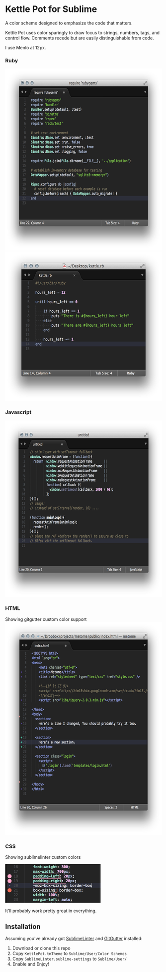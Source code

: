 # Kettle Pot for Sublime

A color scheme designed to emphasize the code that matters.

Kettle Pot uses color sparingly to draw focus to strings, numbers, tags, and control flow. Comments recede but are easily distinguishable from code.

I use Menlo at 12px.

### Ruby
<img src="screenshots/ruby.png" width="647" height="584">
<img src="screenshots/ruby2.png" width="549" height="479">


### Javascript
<img src="screenshots/js.png" width="669" height="567">

### HTML
Showing gitgutter custom color support
<img src="screenshots/html.png" width="628" height="684">

### CSS
Showing sublimelinter custom colors

<img src="screenshots/css.png" width="307" height="124">

It'll probably work pretty great in everything.

## Installation

Assuming you've already got [SublimeLinter][sl] and [GitGutter][gg] installed:

1. Download or clone this repo
2. Copy `KettlePot.tmTheme` to `Sublime/User/Color Schemes`
3. Copy `SublimeLinter.sublime-settings` to `Sublime/User/`
4. Enable and Enjoy!


[sl]:http://www.sublimelinter.com/en/latest/installation.html
[gg]:http://www.jisaacks.com/gitgutter
